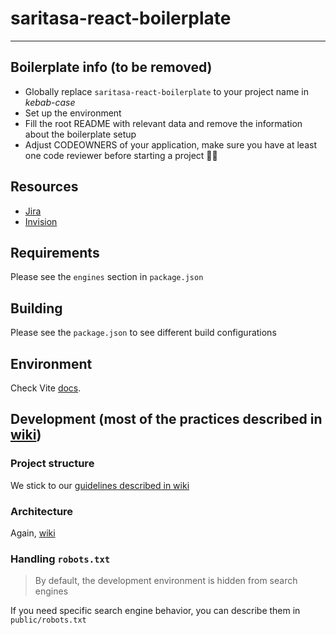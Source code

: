 # saritasa-react-boilerplate

---

<!-- TODO: This section should be removed when a project is started. -->

## Boilerplate info (to be removed)

- Globally replace `saritasa-react-boilerplate` to your project name in *kebab-case*
- Set up the environment
- Fill the root README with relevant data and remove the information about the boilerplate setup
- Adjust CODEOWNERS of your application, make sure you have at least one code reviewer before starting a project 👨‍💻

## Resources

- [Jira](https://saritasa.atlassian.net/jira/your-work)
- [Invision](https://projects.invisionapp.com/d/main#/projects)

## Requirements

Please see the `engines` section in `package.json`

## Building

Please see the `package.json` to see different build configurations

## Environment

Check Vite [docs](https://vitejs.dev/guide/env-and-mode.html).

## Development (most of the practices described in [wiki](https://wiki.saritasa.rocks/frontend/))

### Project structure

We stick to our [guidelines described in wiki](https://wiki.saritasa.rocks/frontend/frameworks/react/project-structure)

### Architecture

Again, [wiki](https://wiki.saritasa.rocks/frontend/frameworks/react/architecture)

### Handling `robots.txt`

> By default, the development environment is hidden from search engines

If you need specific search engine behavior, you can describe them in `public/robots.txt`
